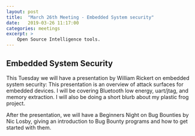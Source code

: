 ```yaml
---
layout: post
title:  "March 26th Meeting - Embedded System security"
date:   2019-03-26 11:17:00
categories: meetings
excerpt: >
    Open Source Intelligence tools.
---
```




Embedded System Security
-----------------------------
This Tuesday we will have a presentation by William Rickert on embedded system security:
    This presentation is an overview of attack surfaces for embedded devices. I will be covering Bluetooth low energy, uart/jtag,
    and memory extraction. I will also be doing a short blurb about my plastic frog project.

 

After the presentation, we will have a Beginners Night on Bug Bounties by Nic Losby, giving an introduction to Bug Bounty 
programs and how to get started with them.
